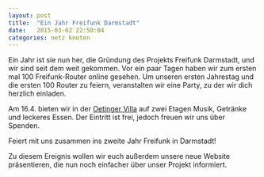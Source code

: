 ```yaml
---
layout: post
title:  "Ein Jahr Freifunk Darmstadt"
date:   2015-03-02 22:50:04
categories: netz knoten
---
```


Ein Jahr ist sie nun her, die Gründung des Projekts Freifunk Darmstadt, und wir sind seit dem weit gekommen. Vor ein paar Tagen haben wir zum ersten mal 100 Freifunk-Router online gesehen.
Um unseren ersten Jahrestag und die ersten 100 Router zu feiern, veranstalten wir eine Party, zu der wir dich herzlich einladen.

<!--*-->
Am 16.4. bieten wir in der [Oetinger Villa](http://www.oetingervilla.de) auf zwei Etagen Musik, Getränke und leckeres Essen.
Der Eintritt ist frei, jedoch freuen wir uns über Spenden.

Feiert mit uns zusammen ins zweite Jahr Freifunk in Darmstadt!

Zu diesem Ereignis wollen wir euch außerdem unsere neue Website präsentieren, die nun noch einfacher über unser Projekt informiert.

